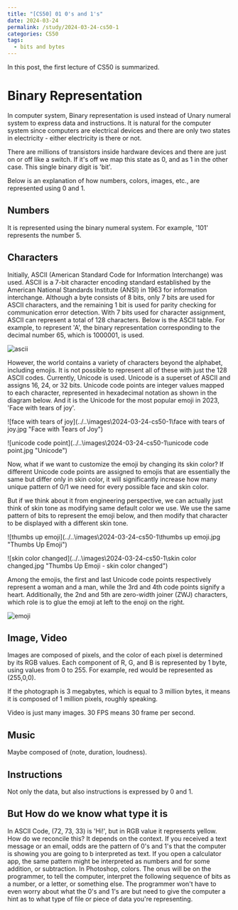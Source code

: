 ```yaml
---
title: "[CS50] 01 0's and 1's"
date: 2024-03-24
permalink: /study/2024-03-24-cs50-1
categories: CS50
tags:
  - bits and bytes
---
```


In this post, the first lecture of CS50 is summarized.

# Binary Representation

In computer system, Binary representation is used instead of Unary numeral system to express data and instructions. It is natural for the computer system since computers are electrical devices and there are only two states in electricity - either electricity is there or not. 

There are millions of transistors inside hardware devices and there are just on or off like a switch. If it's off we map this state as 0, and as 1 in the other case. This single binary digit is 'bit'.

Below is an explanation of how numbers, colors, images, etc., are represented using 0 and 1.

## Numbers

It is represented using the binary numeral system. For example, '101' represents the number 5.

## Characters

Initially, ASCII (American Standard Code for Information Interchange) was used. ASCII is a 7-bit character encoding standard established by the American National Standards Institute (ANSI) in 1963 for information interchange. Although a byte consists of 8 bits, only 7 bits are used for ASCII characters, and the remaining 1 bit is used for parity checking for communication error detection. With 7 bits used for character assignment, ASCII can represent a total of 128 characters. Below is the ASCII table. For example, to represent 'A', the binary representation corresponding to the decimal number 65, which is 1000001, is used.

![ascii](../..\images\2024-03-24-cs50-1\ascii.jpg "ASCII TAble")

However, the world contains a variety of characters beyond the alphabet, including emojis. It is not possible to represent all of these with just the 128 ASCII codes. Currently, Unicode is used. Unicode is a superset of ASCII and assigns 16, 24, or 32 bits. Unicode code points are integer values mapped to each character, represented in hexadecimal notation as shown in the diagram below. And it is the Unicode for the most popular emoji in 2023, 'Face with tears of joy'.

![face with tears of joy](../..\images\2024-03-24-cs50-1\face with tears of joy.jpg "Face with Tears of Joy")

![unicode code point](../..\images\2024-03-24-cs50-1\unicode code point.jpg "Unicode")

Now, what if we want to customize the emoji by changing its skin color? If different Unicode code points are assigned to emojis that are essentially the same but differ only in skin color, it will significantly increase how many unique pattern of 0/1 we need for every possible face and skin color.

But if we think about it from engineering perspective, we can actually just think of skin tone as modifying same default color we use. We use the same pattern of bits to represent the emoji below, and then modify that character to be displayed with a different skin tone.

![thumbs up emoji](../..\images\2024-03-24-cs50-1\thumbs up emoji.jpg "Thumbs Up Emoji")

![skin color changed](../..\images\2024-03-24-cs50-1\skin color changed.jpg "Thumbs Up Emoji - skin color changed")

Among the emojis, the first and last Unicode code points respectively represent a woman and a man, while the 3rd and 4th code points signify a heart. Additionally, the 2nd and 5th are zero-width joiner (ZWJ) characters, which role is to glue the emoji at left to the enoji on the right.

![emoji](../..\images\2024-03-24-cs50-1\emoji.jpg "Emoji")

## Image, Video

Images are composed of pixels, and the color of each pixel is determined by its RGB values. Each component of R, G, and B is represented by 1 byte, using values from 0 to 255. For example, red would be represented as (255,0,0).

If the photograph is 3 megabytes, which is equal to 3 million bytes, it means it is composed of 1 million pixels, roughly speaking.

Video is just many images. 30 FPS means 30 frame per second.

## Music

Maybe composed of (note, duration, loudness). 

## Instructions

Not only the data, but also instructions is expressed by 0 and 1.



## But How do we know what type it is

In ASCII Code, (72, 73, 33) is 'Hi!', but in RGB value it represents yellow. How do we reconcile this? It depends on the context. If you received a text message or an email, odds are the pattern of 0's and 1's that the computer is showing you are going to b interpreted as text. If you open a calculator app, the same pattern might be interpreted as numbers and for some addition, or subtraction. In Photoshop, colors. The onus will be on the programmer, to tell the computer, interpret the following sequence of bits as a number, or a letter, or something else. The programmer won't have to even worry about what the 0's and 1's are but need to give the computer a hint as to what type of file or piece of data you're representing.